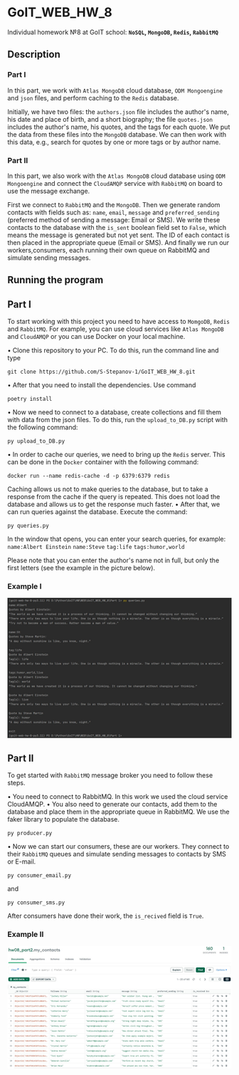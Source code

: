 # GoIT_WEB_HW_8
Individual homework №8 at GoIT school: **`NoSQL`, `MongoDB`, `Redis`, `RabbitMQ`**

## Description 
### Part I
In this part, we work with `Atlas MongoDB` cloud database, `ODM Mongoengine` and `json` files, and perform caching to the `Redis` database.

Initially, we have two files: the `authors.json` file includes the author's name, his date and place of birth, and a short biography; the file `quotes.json` includes the author's name, his quotes, and the tags for each quote.
We put the data from these files into the `MongoDB` database. We can then work with this data, e.g., search for quotes by one or more tags or by author name. 

### Part II
In this part, we also work with the `Atlas MongoDB` cloud database using `ODM Mongoengine` and connect the `CloudAMQP` service with `RabbitMQ` on board to use the message exchange.

First we connect to `RabbitMQ` and the `MongoDB`. Then we generate random contacts with fields such as: `name`, `email`, `message` and `preferred_sending` (preferred method of sending a message: Email or SMS). We write these contacts to the database with the `is_sent` boolean field set to `False`, which means the message is generated but not yet sent. The ID of each contact is then placed in the appropriate queue (Email or SMS). And finally we run our workers,consumers, each running their own queue on RabbitMQ and simulate sending messages.


## Running the program
## Part I

To start working with this project you need to have access to `MomgoDB`, `Redis` and `RabbitMQ`. For example, you can use cloud services like `Atlas MongoDB` and `CloudAMQP` or you can use Docker on your local machine.

• Clone this repository to your PC. To do this, run the command line and type
```
git clone https://github.com/S-Stepanov-1/GoIT_WEB_HW_8.git
```
• After that you need to install the dependencies. Use command
```
poetry install
```
• Now we need to connect to a database, create collections and fill them with data from the json files. To do this, run the `upload_to_DB.py` script with the following command:
```
py upload_to_DB.py
```
• In order to cache our queries, we need to bring up the `Redis` server. This can be done in the `Docker` container with the following command:
```
docker run --name redis-cache -d -p 6379:6379 redis
```
Caching allows us not to make queries to the database, but to take a response from the cache if the query is repeated. This does not load the database and allows us to get the response much faster.
• After that, we can run queries against the database. Execute the command:
```
py queries.py
```
In the window that opens, you can enter your search queries, for example:
`name:Albert Einstein`
`name:Steve`
`tag:life`
`tags:humor,world`

Please note that you can enter the author's name not in full, but only the first letters (see the example in the picture below).

### Example I
![Part I Example](Pictures/example_part1.jpg)

## Part II

To get started with `RabbitMQ` message broker you need to follow these steps.

• You need to connect to RabbitMQ. In this work we used the cloud service CloudAMQP.
• You also need to generate our contacts, add them to the database and place them in the appropriate queue in RabbitMQ. We use the faker library to populate the database.
```
py producer.py
```
• Now we can start our consumers, these are our workers. They connect to their `RabbitMQ` queues and simulate sending messages to contacts by SMS or E-mail.
```
py consumer_email.py
```
and
```
py consumer_sms.py
```
After consumers have done their work, the `is_recived` field is `True`.

### Example II
![Part I Example](Pictures/example_part2.jpg)


